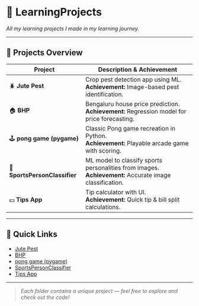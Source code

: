 # 🚀 LearningProjects

_All my learning projects I made in my learning journey._

---

## 📂 Projects Overview

| Project                 | Description & Achievement                                              |
|-------------------------|-----------------------------------------------------------------------|
| 🪲 **Jute Pest**        | Crop pest detection app using ML.<br>**Achievement:** Image-based pest identification. |
| 🏠 **BHP**              | Bengaluru house price prediction.<br>**Achievement:** Regression model for price forecasting. |
| 🕹️ **pong game (pygame)** | Classic Pong game recreation in Python.<br>**Achievement:** Playable arcade game with scoring. |
| 🏅 **SportsPersonClassifier** | ML model to classify sports personalities from images.<br>**Achievement:** Accurate image classification. |
| 💵 **Tips App**          | Tip calculator with UI.<br>**Achievement:** Quick tip & bill split calculations. |

---

## 📌 Quick Links

- [Jute Pest](./Jute%20Pest/)
- [BHP](./BHP/)
- [pong game (pygame)](./pong%20game%20(pygame)/)
- [SportsPersonClassifier](./SportsPersonClassifier/)
- [Tips App](./Tips%20App/)

---

> _Each folder contains a unique project — feel free to explore and check out the code!_